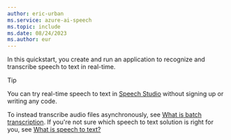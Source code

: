 ```yaml
---
author: eric-urban
ms.service: azure-ai-speech
ms.topic: include
ms.date: 08/24/2023
ms.author: eur
---
```


In this quickstart, you create and run an application to recognize and transcribe speech to text in real-time. 

> [!TIP]
> You can try real-time speech to text in [Speech Studio](https://aka.ms/speechstudio/speechtotexttool) without signing up or writing any code.

To instead transcribe audio files asynchronously, see [What is batch transcription](~/articles/ai-services/speech-service/batch-transcription.md). If you're not sure which speech to text solution is right for you, see [What is speech to text?](~/articles/ai-services/speech-service/speech-to-text.md)
